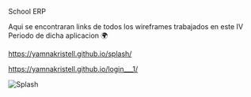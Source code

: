 School ERP

Aqui se encontraran links de todos los  wireframes trabajados en este IV Periodo de dicha aplicacion 🌍



https://yamnakristell.github.io/splash/

https://yamnakristell.github.io/login___1/

![Splash](https://user-images.githubusercontent.com/79730258/134598396-659af5a8-974b-47af-bd59-9699f4b48823.jpg)
